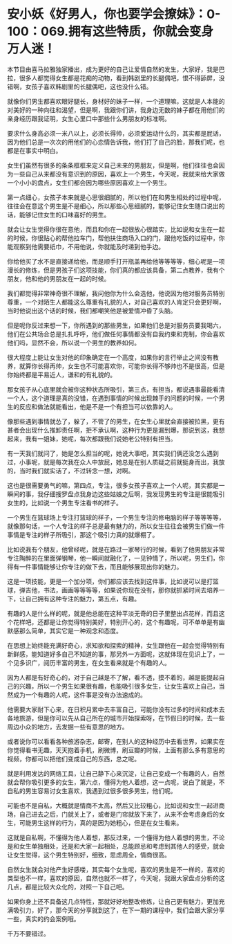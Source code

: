 # 安小妖《好男人，你也要学会撩妹》：0-100：069.拥有这些特质，你就会变身万人迷！

本节目由喜马拉雅独家播出，成为更好的自己让爱情自然的发生，大家好，我是巴拉，很多人都觉得女生都是花痴的动物，看到韩剧里的长腿偶吧，恨不得舔屏，没错啊，女孩子喜欢韩剧里的长腿偶吧，这也没什么错。

就像你们男生都喜欢眼好腿长，身材好的妹子一样，一个道理嘛，这就是人本能的对美好的一种向往和渴望，但是啊，我跟你们讲，我身边无数的妹子都在用他们的亲身经历跟我证明，女生心里口中那些什么男朋友的标准啊。

要求什么身高必须一米八以上，必须长得帅，必须爱运动什么的，其实都是屁话，因为他们总是一次次的用他们的心恋情告诉我，他们打了自己的脸，那我们呢，也都是在事实中明白。

女生们虽然有很多的条条框框来定义自己未来的男朋友，但是啊，他们往往也会因为一些自己从来都没有意识到的原因，喜欢上一个男生，今天呢，我就来给大家做一个小小的盘点，女生们都会因为哪些原因喜欢上一个男生。

第一点细心，女孩子本来就是心思很细腻的，所以他们在和男生相处的过程中呢，往往会在意这个男生是不是细心，所以那些心思细腻的，能够记住女生随口说出的话，能够记住女生的口味喜好的男生。

就会让女生觉得你很在意他，而且和你在一起很放心很踏实，比如说和女生在一起的时候，你很贴心的帮他拉车门，帮他扶住商场入口的门，跟他吃饭的过程中，你能观察到他需要纸巾，不用他说，你就能及时递到他手边。

你给他买了水不是直接递给他，而是顺手打开瓶盖再给他等等等等，细心呢是一项漫长的修炼，但是男孩子们这项技能，你们真的都应该具备，第二点教养，我有个朋友，他和他的男朋友在一起的时候。

我们都觉得非常神奇很不理解，我问他你为什么会选他，他说因为他对服务员特别尊重，一个对陌生人都能这么尊重有礼貌的人，对自己喜欢的人肯定只会更好啊，当时他说出这个话的时候，我们都嘲笑他是被爱情冲昏了头脑。

但是呢你反过来想一下，你所遇到的那些男生，如果他们总是对服务员要我喝六，他们在公共场合总是扎扎呼呼，他们做任何事情都没有自我约束和克制，你会喜欢他们吗，显然不会，所以说一个男生的教养如何。

很大程度上能让女生对他的印象确定在一个高度，如果你的言行举止之间没有教养，就算你长得再帅，女生也不可能喜欢你，可能你长得不够帅也不是很高，但是你始终都是平易近人，谦和的有礼貌的。

那女孩子从心底里就会被你这种状态所吸引，第三点，有担当，都说遇事最能看清一个人，这个道理是真的没错，在遇到事情的时候出现棘手的问题的时候，一个男生的反应和做法就能看出，他是不是一个有担当可以依靠的人。

像那些遇到事情就怂了，躲了，不管了的男生，在女生心里就会直接被拉黑，更有甚者会出现什么推卸责任啊，拒不承认啊，这种行为更是漏到爆，那说到这，我想起来，我有一姐妹，她呢，每次都跟我们说她老公特别有担当。

有一天我们就问了，她是怎么担当的呢，她说大事吧，其实我们俩还没怎么遇到过，小事呢，就是每次我在众人中放屁，她总是在别人质疑之前就挺身而出，我放的，当时我们就实话了，不过转念一想，对啊。

这也是很需要勇气的嘛，第四点，专注，很多女孩子喜欢上一个人呢，其实都是一瞬间的事，我仔细搜罗盘点我身边这些姑娘之后啊，我发现男生的专注是很能吸引女生的，比如说一个男生专注看书的样子。

一个男生在篮球场上专注打篮球的样子，一个男生专注的修电脑的样子等等等等，就像那句话，一个人专注的样子总是最有魅力的，所以女生往往会被男生们做一件事情是专注的样子所吸引，那这个吸引力真的就爆棚了。

比如说我有个朋友，他曾经呢，就是在路过一家琴行的时候，看到了他男朋友非常专注陶醉的在里面弹钢琴，他一瞬间就融化了，一见钟情了，所以呢，男生们，你得有一件事情能够让你专注的做下去，而且能够展现出你的魅力。

这是一项技能，更是一个加分项，你们都应该去找到这件事，比如说可以是打篮球，弹吉他，书法，画画等等等等，如果说你现在没有，那你就抓紧时间去培养一下，让自己拥有这种专注的魅力，第五点，有趣。

有趣的人是什么样的呢，就是他总能在这种平淡无奇的日子里整出点花样，而且这个花样吧，还都是让你觉得特别美好，特别开心的，这个有趣呢，可不单单是有幽默感那么简单，其实它是一种观念和态度。

在思想上始终能充满好奇心，求知欲和探索的精神，女生跟他在一起会觉得特别有新鲜感，能知道好多自己不知道的事，那另外一方面呢，这就体现在见识上了，一个见多识广，阅历丰富的男生，在女生看来就是个有趣的人。

因为人都是有好奇心的，对于自己越是不了解，看不透，摸不着的，越是能提起自己的兴趣，所以一个男生如果很有趣，也能吸引很多女生，让女生喜欢上自己，当然成为一个有趣的人呢，这件事是没有办法速成的。

他需要大家耐下心来，在日积月累中去丰富自己，可能你没有过多的时间和成本去各地旅游，但是你可以先从自己所在的城市开始探索呀，在节假日的时候，去一些周边小众的地方，去发掘一些有意思的地方。

或者说你可以看看各种旅游杂志，邮寄，在别人的这种经历中去看世界，如果实在你觉得看书无趣，天天抱着手机，刷微博，刷豆瓣的时候，上面有那么多有意思的视频，你都可以把他们变成自己的东西，总之呢。

就是利用发达的网络工具，让自己静下心来沉淀，让自己变成一个有趣的人，自然就会帮你吸引更多的女生，第六点，懂得为他人着想，这一点呢，说白了就是，不自私的男生容易讨女生喜欢，我遇到过很多很多男生，他们呢。

可能也不是自私，大概就是情商不太高，然后又比较粗心，比如说和女生一起进商场，自己进去之后，门就关上了，或者是门帘就放下来了，从来不会考虑身后的女生，可能男生这样的行为，真的是因为她粗心，但是在女生看来。

这就是自私啊，不懂得为他人着想，那反过来，一个懂得为他人着想的男生，不论是和女生单独相处，还是和大家一起相处，总能顾忌和考虑到其他人的感受，就会让女生觉得，这个男生特别好，细致，思虑周全，情商很高。

自然女生就会对他产生好感喽，其实每个女生呢，喜欢的男生是不一样的，喜欢的类型也不一样，喜欢的原因，自然也就不一样了，今天呢，我跟大家盘点分析的这几点，都是比较大众化的，对照一下自己吧。

如果你身上还不具备这几点特性，那就好好地整改修炼，让自己更有魅力，更加充满吸引力，好了，那今天的分享就到这了，在下一期的课程中，我们会跟大家分享一些，真实的约会案例哦。

千万不要错过。